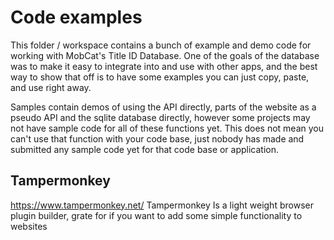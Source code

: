 # Code examples 

This folder / workspace contains a bunch of example and demo code for working with MobCat's Title ID Database.
One of the goals of the database was to make it easy to integrate into and use with other apps, and the best way to show that off is to have some examples you can just copy, paste, and use right away.

Samples contain demos of using the API directly, parts of the website as a pseudo API and the sqlite database directly, however some projects may not have sample code for all of these functions yet. This does not mean you can't use that function with your code base, just nobody has made and submitted any sample code yet for that code base or application.

## Tampermonkey
https://www.tampermonkey.net/
Tampermonkey Is a light weight browser plugin builder, grate for if you want to add some simple functionality to websites
